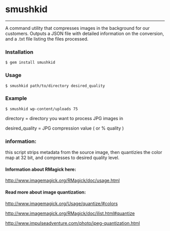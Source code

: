 
# smushkid #

--------------------------

A command utility that compresses images in the background for our customers. 
Outputs a JSON file with detailed information on the conversion, and a .txt
file listing the files processed.

### Installation

    $ gem install smushkid

### Usage

    $ smushkid path/to/directory desired_quality

### Example

    $ smushkid wp-content/uploads 75


directory = directory you want to process JPG images in

desired_quality = JPG compression value ( or % quality )

### information:

this script strips metadata from the source image, then quantizies the color
map at 32 bit, and compresses to desired quality level.

#### Information about RMagick here:

<http://www.imagemagick.org/RMagick/doc/usage.html>

#### Read more about image quantization: 
<http://www.imagemagick.org/Usage/quantize/#colors>

<http://www.imagemagick.org/RMagick/doc/ilist.html#quantize>

<http://www.impulseadventure.com/photo/jpeg-quantization.html>
